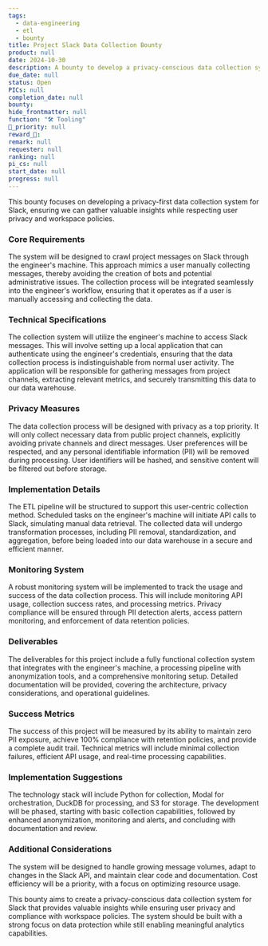 ```yaml
---
tags: 
  - data-engineering
  - etl
  - bounty
title: Project Slack Data Collection Bounty
product: null
date: 2024-10-30
description: A bounty to develop a privacy-conscious data collection system for Slack messages and metrics into our data warehouse.
due_date: null
status: Open
PICs: null
completion_date: null
bounty: 
hide_frontmatter: null
function: "🛠️ Tooling"
🔺_priority: null
reward_🧊: 
remark: null
requester: null
ranking: null
pi_cs: null
start_date: null
progress: null
---
```


This bounty focuses on developing a privacy-first data collection system for Slack, ensuring we can gather valuable insights while respecting user privacy and workspace policies.

### Core Requirements

The system will be designed to crawl project messages on Slack through the engineer's machine. This approach mimics a user manually collecting messages, thereby avoiding the creation of bots and potential administrative issues. The collection process will be integrated seamlessly into the engineer's workflow, ensuring that it operates as if a user is manually accessing and collecting the data.

### Technical Specifications

The collection system will utilize the engineer's machine to access Slack messages. This will involve setting up a local application that can authenticate using the engineer's credentials, ensuring that the data collection process is indistinguishable from normal user activity. The application will be responsible for gathering messages from project channels, extracting relevant metrics, and securely transmitting this data to our data warehouse.

### Privacy Measures

The data collection process will be designed with privacy as a top priority. It will only collect necessary data from public project channels, explicitly avoiding private channels and direct messages. User preferences will be respected, and any personal identifiable information (PII) will be removed during processing. User identifiers will be hashed, and sensitive content will be filtered out before storage.

### Implementation Details

The ETL pipeline will be structured to support this user-centric collection method. Scheduled tasks on the engineer's machine will initiate API calls to Slack, simulating manual data retrieval. The collected data will undergo transformation processes, including PII removal, standardization, and aggregation, before being loaded into our data warehouse in a secure and efficient manner.

### Monitoring System

A robust monitoring system will be implemented to track the usage and success of the data collection process. This will include monitoring API usage, collection success rates, and processing metrics. Privacy compliance will be ensured through PII detection alerts, access pattern monitoring, and enforcement of data retention policies.

### Deliverables

The deliverables for this project include a fully functional collection system that integrates with the engineer's machine, a processing pipeline with anonymization tools, and a comprehensive monitoring setup. Detailed documentation will be provided, covering the architecture, privacy considerations, and operational guidelines.

### Success Metrics

The success of this project will be measured by its ability to maintain zero PII exposure, achieve 100% compliance with retention policies, and provide a complete audit trail. Technical metrics will include minimal collection failures, efficient API usage, and real-time processing capabilities.

### Implementation Suggestions

The technology stack will include Python for collection, Modal for orchestration, DuckDB for processing, and S3 for storage. The development will be phased, starting with basic collection capabilities, followed by enhanced anonymization, monitoring and alerts, and concluding with documentation and review.

### Additional Considerations

The system will be designed to handle growing message volumes, adapt to changes in the Slack API, and maintain clear code and documentation. Cost efficiency will be a priority, with a focus on optimizing resource usage.

This bounty aims to create a privacy-conscious data collection system for Slack that provides valuable insights while ensuring user privacy and compliance with workspace policies. The system should be built with a strong focus on data protection while still enabling meaningful analytics capabilities.
